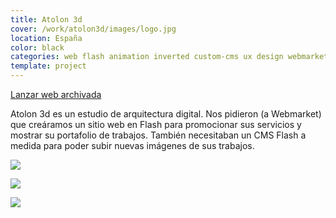 ```yaml
---
title: Atolon 3d
cover: /work/atolon3d/images/logo.jpg
location: España
color: black
categories: web flash animation inverted custom-cms ux design webmarket mysql php
template: project
---
```


<p class="align-center">
<a class="btn external" role="button" href="http://work.joanmira.com/webs/atolon3d/" target="_blank">Lanzar web archivada</a>
</p>

Atolon 3d es un estudio de arquitectura digital. Nos pidieron (a Webmarket) que creáramos un sitio web en Flash para promocionar sus servicios y mostrar su portafolio de trabajos. También necesitaban un CMS Flash a medida para poder subir nuevas imágenes de sus trabajos.

![](/work/atolon3d/images/1.png)

![](/work/atolon3d/images/2.jpg)

![](/work/atolon3d/images/3.jpg)
